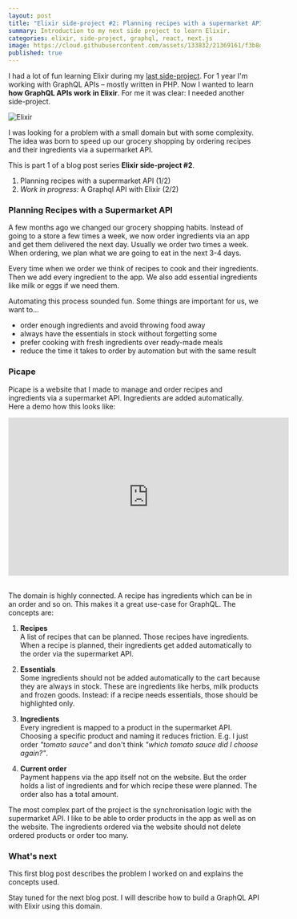 ```yaml
---
layout: post
title: "Elixir side-project #2: Planning recipes with a supermarket API (1/2)"
summary: Introduction to my next side project to learn Elixir.
categories: elixir, side-project, graphql, react, next.js
image: https://cloud.githubusercontent.com/assets/133832/21369161/f3b8dae6-c705-11e6-8f9e-2195ebb85a95.png
published: true
---
```


I had a lot of fun learning Elixir during my [last side-project](/post/learning-elixir-first-side-project). For 1 year I'm working with GraphQL APIs – mostly written in PHP. Now I wanted to learn **how GraphQL APIs work in Elixir**. For me it was clear: I needed another side-project. 

![Elixir](https://user-images.githubusercontent.com/133832/30913555-ede256ac-a390-11e7-8f3a-b8e70b00e702.png)

I was looking for a problem with a small domain but with some complexity. The idea was born to speed up our grocery shopping by ordering recipes and their ingredients via a supermarket API. 

This is part 1 of a blog post series **Elixir side-project #2**.
1. Planning recipes with a supermarket API (1/2)
2. *Work in progress:* A Graphql API with Elixir (2/2)

### Planning Recipes with a Supermarket API
A few months ago we changed our grocery shopping habits. Instead of going to a store a few times a week, we now order ingredients via an app and get them delivered the next day. Usually we order two times a week. When ordering, we plan what we are going to eat in the next 3-4 days.  
 
Every time when we order we think of recipes to cook and their ingredients. Then we add every ingredient to the app. We also add essential ingredients like milk or eggs if we need them. 

Automating this process sounded fun. Some things are important for us, we want to...
* order enough ingredients and avoid throwing food away
* always have the essentials in stock without forgetting some
* prefer cooking with fresh ingredients over ready-made meals
* reduce the time it takes to order by automation but with the same result

### Picape
Picape is a website that I made to manage and order recipes and ingredients via a supermarket API. Ingredients are added automatically. Here a demo how this looks like:

<div class="video-container"><iframe width="560" height="315" src="https://www.youtube.com/embed/qhtsn7rZClQ" frameborder="0" allowfullscreen></iframe></div>
<br />

The domain is highly connected. A recipe has ingredients which can be in an order and so on. This makes it a great use-case for GraphQL. The concepts are:

1. **Recipes**<br /> 
A list of recipes that can be planned. Those recipes have ingredients. When a recipe is planned, their ingredients get added automatically to the order via the supermarket API.  

2. **Essentials**<br />
Some ingredients should not be added automatically to the cart because they are always in stock. These are ingredients like herbs, milk products and frozen goods. Instead: if a recipe needs essentials, those should be highlighted only.  

3. **Ingredients**<br />
Every ingredient is mapped to a product in the supermarket API. Choosing a specific product and naming it reduces friction. E.g. I just order *"tomato sauce"* and don't think *"which tomato sauce did I choose again?"*.   

4. **Current order**<br />
Payment happens via the app itself not on the website. But the order holds a list of ingredients and for which recipe these were planned. The order also has a total amount. 


The most complex part of the project is the synchronisation logic with the supermarket API. I like to be able to order products in the app as well as on the website. The ingredients ordered via the website should not delete ordered products or order too many.

### What's next
This first blog post describes the problem I worked on and explains the concepts used.

Stay tuned for the next blog post. I will describe how to build a GraphQL API with Elixir using this domain.